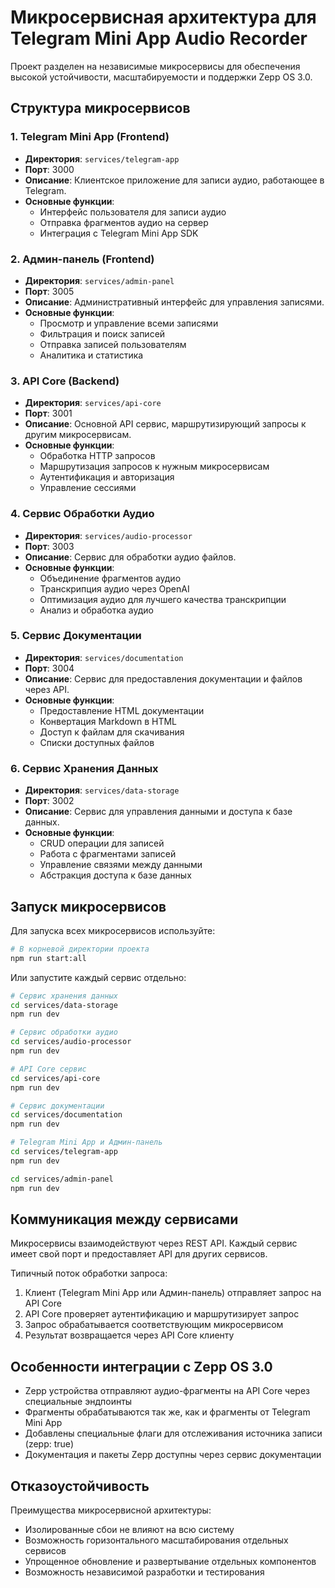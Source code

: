 # Микросервисная архитектура для Telegram Mini App Audio Recorder

Проект разделен на независимые микросервисы для обеспечения высокой устойчивости, масштабируемости и поддержки Zepp OS 3.0.

## Структура микросервисов

### 1. Telegram Mini App (Frontend)
- **Директория**: `services/telegram-app`
- **Порт**: 3000
- **Описание**: Клиентское приложение для записи аудио, работающее в Telegram.
- **Основные функции**:
  - Интерфейс пользователя для записи аудио
  - Отправка фрагментов аудио на сервер
  - Интеграция с Telegram Mini App SDK

### 2. Админ-панель (Frontend)
- **Директория**: `services/admin-panel`
- **Порт**: 3005
- **Описание**: Административный интерфейс для управления записями.
- **Основные функции**:
  - Просмотр и управление всеми записями
  - Фильтрация и поиск записей
  - Отправка записей пользователям
  - Аналитика и статистика

### 3. API Core (Backend)
- **Директория**: `services/api-core`
- **Порт**: 3001
- **Описание**: Основной API сервис, маршрутизирующий запросы к другим микросервисам.
- **Основные функции**:
  - Обработка HTTP запросов
  - Маршрутизация запросов к нужным микросервисам
  - Аутентификация и авторизация
  - Управление сессиями

### 4. Сервис Обработки Аудио
- **Директория**: `services/audio-processor`
- **Порт**: 3003
- **Описание**: Сервис для обработки аудио файлов.
- **Основные функции**:
  - Объединение фрагментов аудио
  - Транскрипция аудио через OpenAI
  - Оптимизация аудио для лучшего качества транскрипции
  - Анализ и обработка аудио

### 5. Сервис Документации
- **Директория**: `services/documentation`
- **Порт**: 3004
- **Описание**: Сервис для предоставления документации и файлов через API.
- **Основные функции**:
  - Предоставление HTML документации
  - Конвертация Markdown в HTML
  - Доступ к файлам для скачивания
  - Списки доступных файлов

### 6. Сервис Хранения Данных
- **Директория**: `services/data-storage`
- **Порт**: 3002
- **Описание**: Сервис для управления данными и доступа к базе данных.
- **Основные функции**:
  - CRUD операции для записей
  - Работа с фрагментами записей
  - Управление связями между данными
  - Абстракция доступа к базе данных

## Запуск микросервисов

Для запуска всех микросервисов используйте:

```bash
# В корневой директории проекта
npm run start:all
```

Или запустите каждый сервис отдельно:

```bash
# Сервис хранения данных
cd services/data-storage
npm run dev

# Сервис обработки аудио
cd services/audio-processor
npm run dev

# API Core сервис
cd services/api-core
npm run dev

# Сервис документации
cd services/documentation
npm run dev

# Telegram Mini App и Админ-панель
cd services/telegram-app
npm run dev

cd services/admin-panel
npm run dev
```

## Коммуникация между сервисами

Микросервисы взаимодействуют через REST API. Каждый сервис имеет свой порт и предоставляет API для других сервисов.

Типичный поток обработки запроса:
1. Клиент (Telegram Mini App или Админ-панель) отправляет запрос на API Core
2. API Core проверяет аутентификацию и маршрутизирует запрос
3. Запрос обрабатывается соответствующим микросервисом
4. Результат возвращается через API Core клиенту

## Особенности интеграции с Zepp OS 3.0

- Zepp устройства отправляют аудио-фрагменты на API Core через специальные эндпоинты
- Фрагменты обрабатываются так же, как и фрагменты от Telegram Mini App
- Добавлены специальные флаги для отслеживания источника записи (zepp: true)
- Документация и пакеты Zepp доступны через сервис документации

## Отказоустойчивость

Преимущества микросервисной архитектуры:
- Изолированные сбои не влияют на всю систему
- Возможность горизонтального масштабирования отдельных сервисов
- Упрощенное обновление и развертывание отдельных компонентов
- Возможность независимой разработки и тестирования